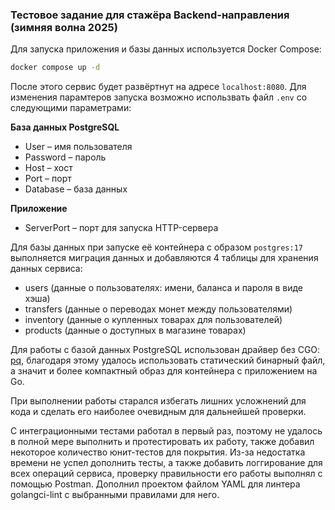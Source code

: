### Тестовое задание для стажёра Backend-направления (зимняя волна 2025)


Для запуска приложения и базы данных используется Docker Compose:

```sh 
docker compose up -d
```

После этого сервис будет развёртнут на адресе `localhost:8080`. Для изменения парамтеров запуска возможно использвать файл `.env` со следующими параметрами:

**База данных PostgreSQL**
*	User       – имя пользователя
*	Password   – пароль
*	Host       – хост
*	Port       – порт
*	Database   – база данных

**Приложение** 
*	ServerPort – порт для запуска HTTP-сервера


Для базы данных при запуске её контейнера с образом `postgres:17` выполняется миграция данных и добавляются 4 таблицы для хранения данных сервиса:
* users (данные о пользователях: имени, баланса и пароля в виде хэша)
* transfers (данные о переводах монет между пользователями)
* inventory (данные о купленных товарах для пользователей)
* products (данные о доступных в магазине товарах)

Для работы с базой данных PostgreSQL использован драйвер без CGO: [pq](https://github.com/lib/pq), благодаря этому удалось использовать статический бинарный файл, а значит и более компактный образ для контейнера с приложением на Go.

При выполнении работы старался избегать лишних усложнений для кода и сделать его наиболее очевидным для дальнейшей проверки. 

С интеграционными тестами работал в первый раз, поэтому не удалось в полной мере выполнить и протестировать их работу, также добавил некоторое количество юнит-тестов для покрытия.
Из-за недостатка времени не успел дополнить тесты, а также добавить логгирование для всех операций сервиса, проверку правильности его работы выполнял с помощью Postman. Дополнил проектом файлом YAML для линтера golangci-lint с выбранными правилами для него.
